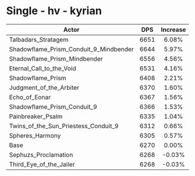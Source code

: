 # Single - hv - kyrian
| Actor | DPS | Increase |
|---|:---:|:---:|
|Talbadars_Stratagem|6651|6.08%|
|Shadowflame_Prism_Conduit_9_Mindbender|6644|5.97%|
|Shadowflame_Prism_Mindbender|6556|4.56%|
|Eternal_Call_to_the_Void|6531|4.16%|
|Shadowflame_Prism|6408|2.21%|
|Judgment_of_the_Arbiter|6370|1.60%|
|Echo_of_Eonar|6367|1.56%|
|Shadowflame_Prism_Conduit_9|6366|1.53%|
|Painbreaker_Psalm|6335|1.04%|
|Twins_of_the_Sun_Priestess_Conduit_9|6312|0.66%|
|Spheres_Harmony|6305|0.57%|
|Base|6270|0.00%|
|Sephuzs_Proclamation|6268|-0.03%|
|Third_Eye_of_the_Jailer|6268|-0.03%|
